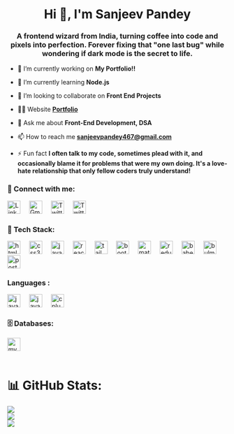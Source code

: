<h1 align="center">Hi 👋, I'm Sanjeev Pandey</h1>
<h3 align="center">A frontend wizard from India, turning coffee into code and pixels into perfection. Forever fixing that "one last bug" while wondering if dark mode is the secret to life.</h3>

<!-- <p align="left"> <img src="https://komarev.com/ghpvc/?username=sanjeev467&label=Profile%20views&color=0e75b6&style=flat" alt="sanjeev467" /> </p> -->


- 🔭 I’m currently working on **My Portfolio!!**

- 🌱 I’m currently learning **Node.js**

- 👯 I’m looking to collaborate on **Front End Projects**

- 👨‍💻 Website **<a href="https://sanjeevpandey.vercel.app/"> Portfolio</a>**

- 💬 Ask me about **Front-End Development, DSA**

- 📫 How to reach me **sanjeevpandey467@gmail.com**

- ⚡ Fun fact **I often talk to my code, sometimes plead with it, and occasionally blame it for problems that were my own doing. It's a love-hate relationship that only fellow coders truly understand!**

<h3 align="left">📲 Connect with me:</h3>
<div align="left">
<!--   <a href="https://www.linkedin.com/in/sanjeev-pandeyy/"><img alt="LinkedIn" src="https://img.shields.io/badge/linkedin-%230077B5.svg?style=for-the-badge&logo=linkedin&logoColor=white"/></a>
  <a href="mailto:sanjeevpandey467@gmail.com"><img alt="Gmail" src="https://img.shields.io/badge/Gmail-D14836?style=for-the-badge&logo=gmail&logoColor=white"/></a>
   <a href="https://x.com/oyysanjeev"><img alt="Instagram" src="https://img.shields.io/badge/Instagram-E4405F?style=for-the-badge&logo=instagram&logoColor=white"/></a>
  <a href="https://t.me/oyysanjeev"><img alt="Telegram" src="https://img.shields.io/badge/Telegram-2CA5E0?style=for-the-badge&logo=telegram&logoColor=white" /></a>
  <a href="https://peerlist.io/sanjeevpandey"><img alt="Telegram" src="https://github-readme-badge.peerlist.io/api/sanjeev" /></a> -->
  
 <a href="https://www.linkedin.com/in/sanjeev-pandeyy/"><img src="https://cdn.jsdelivr.net/gh/devicons/devicon@latest/icons/linkedin/linkedin-original.svg" height="30" alt="Linkedin logo"/></a>
 <img width="12" />
 <a href="mailto:sanjeevpandey467@gmail.com"> <img src="https://github.com/user-attachments/assets/7b2699b9-efd3-409c-80fd-549f56874330" height="30" alt="Gmail logo"/></a>
  <img width="12" />
 <a href="https://x.com/oyysanjeev"> <img src="https://github.com/user-attachments/assets/79b5f738-760d-4010-8581-198be08b5153" height="30" alt="Twitter logo"/></a>
   <img width="12" />
 <a href="https://peerlist.io/sanjeevpandey">  <img src="https://logowik.com/content/uploads/images/peerlist11139.logowik.com.webp"  height="30" alt="Twitter logo"/></a>

</div>

<h3 align="left">🚀 Tech Stack:</h3>

<div align="left">
  <img src="https://cdn.jsdelivr.net/gh/devicons/devicon/icons/html5/html5-original.svg" height="30" alt="html5 logo"  />
  <img width="12" />
  <img src="https://cdn.jsdelivr.net/gh/devicons/devicon/icons/css3/css3-original.svg" height="30" alt="css3 logo"  />
  <img width="12" />
  <img src="https://cdn.jsdelivr.net/gh/devicons/devicon/icons/javascript/javascript-original.svg" height="30" alt="javascript logo"  />
  <img width="12" />
  <img src="https://cdn.jsdelivr.net/gh/devicons/devicon/icons/react/react-original.svg" height="30" alt="react logo"  />
  <img width="12" />
  <img src="https://cdn.jsdelivr.net/gh/devicons/devicon/icons/tailwindcss/tailwindcss-original-wordmark.svg" height="30" alt="tailwindcss logo"  />
  <img width="12" />
  <img src="https://cdn.jsdelivr.net/gh/devicons/devicon/icons/bootstrap/bootstrap-original.svg" height="30" alt="bootstrap logo"  />
  <img width="12" />
  <img src="https://cdn.jsdelivr.net/gh/devicons/devicon/icons/materialui/materialui-original.svg" height="30" alt="materialui logo"  />
  <img width="12" />
   <img src="https://cdn.jsdelivr.net/gh/devicons/devicon@latest/icons/redux/redux-original.svg"  height="30" alt="redux logo"  />
   <img width="12" />
  <img src="https://cdn.jsdelivr.net/gh/devicons/devicon/icons/babel/babel-original.svg" height="30" alt="babel logo"  />
  <img width="12" />
  <img src="https://cdn.jsdelivr.net/gh/devicons/devicon/icons/bulma/bulma-plain.svg" height="30" alt="bulma logo"  />
  <img width="12" />
  <img src="https://cdn.jsdelivr.net/gh/devicons/devicon@latest/icons/postman/postman-original.svg"  height="30" alt="postman logo" />
          
</div>

<!-- 2nd Icon Types
<div align="left">
<img alt="HTML5" src="https://img.shields.io/badge/html5-%23E34F26.svg?style=for-the-badge&logo=html5&logoColor=white"/>
<img alt="CSS3" src="https://img.shields.io/badge/css3-%231572B6.svg?style=for-the-badge&logo=css3&logoColor=white"/> 
<img alt="JavaScript" src="https://img.shields.io/badge/javascript-%23323330.svg?style=for-the-badge&logo=javascript&logoColor=%23F7DF1E"/> 
<img alt="TailwindCSS" src="https://img.shields.io/badge/Tailwind_CSS-38B2AC?style=for-the-badge&logo=tailwind-css&logoColor=white"/>
<img alt="Bootstrap" src="https://img.shields.io/badge/bootstrap-%23563D7C.svg?style=for-the-badge&logo=bootstrap&logoColor=white"/>
<br>
<img alt="React" src="https://img.shields.io/badge/react-%2320232a.svg?style=for-the-badge&logo=react&logoColor=%2361DAFB"/>
<img alt="mui" src="https://img.shields.io/badge/Material%20UI-007FFF?style=for-the-badge&logo=mui&logoColor=white"/>
<img alt="Static Badge" src="https://img.shields.io/badge/Babel-%23F9DC3E?style=for-the-badge&logo=babel&logoColor=black">
<img alt="Static Badge" src="https://img.shields.io/badge/Vite.js-%23646CFF?style=for-the-badge&logo=vite&logoColor=white">
<img alt="Static Badge" src="https://img.shields.io/badge/Bulma-%2300D1B2?style=for-the-badge&logo=bulma&logoColor=white">
<img alt="Static Badge" src="https://img.shields.io/badge/Postman-%23FF6C37?style=for-the-badge&logo=postman&logoColor=white">
</div>
-->

<h3 align="left">Languages :</h3>

<div align="left">
  <img src="https://cdn.jsdelivr.net/gh/devicons/devicon/icons/javascript/javascript-original.svg" height="30" alt="javascript logo"  />
  <img width="12" />
  <img src="https://cdn.jsdelivr.net/gh/devicons/devicon/icons/java/java-original.svg" height="30" alt="java logo"  />
  <img width="12" />
  <img src="https://cdn.jsdelivr.net/gh/devicons/devicon/icons/cplusplus/cplusplus-original.svg" height="30" alt="cplusplus logo"  />
</div>


<h3 align="left">🗄️ Databases:</h3>
<div align="left">
  <img src="https://cdn.jsdelivr.net/gh/devicons/devicon/icons/mysql/mysql-original.svg" height="30" alt="mysql logo"  />
  <img width="12" />

</div><br/>

# 📊 GitHub Stats:
![](https://github-readme-stats.vercel.app/api/top-langs/?username=sanjeev467&theme=dark&hide_border=false&include_all_commits=false&count_private=false&layout=compact)<br/>
![](https://github-readme-stats.vercel.app/api?username=sanjeev467&theme=dark&hide_border=false&include_all_commits=false&count_private=false)<br/>
![](https://github-readme-streak-stats.herokuapp.com/?user=sanjeev467&theme=dark&hide_border=false)<br/>


<!-- Proudly created with GPRM ( https://gprm.itsvg.in ) -->
